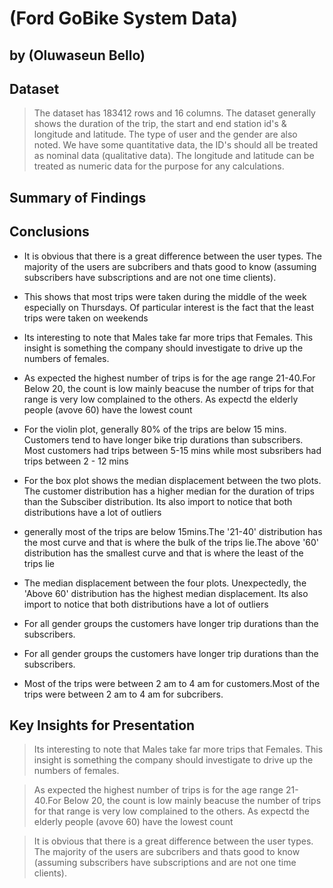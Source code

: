 # (Ford GoBike System Data)
## by (Oluwaseun Bello)


## Dataset

> The dataset has 183412 rows and 16 columns. The dataset generally shows the duration of the trip, the start and end station id's & longitude and latitude.
The type of user and the gender are also noted.
We have some quantitative data, the ID's should all be treated as nominal data (qualitative data). The longitude and latitude can be treated as numeric data for the purpose for any calculations.


## Summary of Findings

## Conclusions

- It is obvious that there is a great difference between the user types. The majority of the users are subcribers and thats good to know (assuming subscribers have subscriptions and are not one time clients). 

- This shows that most trips were taken during the middle of the week especially on Thursdays. Of particular interest is the fact that the least trips were taken on weekends

- Its interesting to note that Males take far more trips that Females. This insight is something the company should investigate to drive up the numbers of females.

- As expected the highest number of trips is for the age range 21-40.For Below 20, the count is low mainly beacuse the number of trips for that range is very low complained to the others. As expectd the elderly people (avove 60) have the lowest count

- For the violin plot, generally 80% of the trips are below 15 mins. Customers tend to have longer bike trip durations than subscribers. Most customers had trips between 5-15 mins while most subsribers had trips between 2 - 12 mins

- For the box plot shows the median displacement between the two plots. The customer distribution has a higher median for the duration of trips than the Subsciber distribution. Its also import to notice that both distributions have a lot of outliers

- generally most of the trips are below 15mins.The '21-40' distribution has the most curve and that is where the bulk of the trips lie.The above '60' distribution has the smallest curve and that is where the least of the trips lie

- The median displacement between the four plots. Unexpectedly, the 'Above 60' distribution has the highest median displacement. Its also import to notice that both distributions have a lot of outliers

- For all gender groups the customers have longer trip durations than the subscribers.

- For all gender groups the customers have longer trip durations than the subscribers.

- Most of the trips were between 2 am to 4 am for customers.Most of the trips were between 2 am to 4 am for subcribers.


## Key Insights for Presentation

> Its interesting to note that Males take far more trips that Females. This insight is something the company should investigate to drive up the numbers of females.

> As expected the highest number of trips is for the age range 21-40.For Below 20, the count is low mainly beacuse the number of trips for that range is very low complained to the others. As expectd the elderly people (avove 60) have the lowest count

> It is obvious that there is a great difference between the user types. The majority of the users are subcribers and thats good to know (assuming subscribers have subscriptions and are not one time clients). 